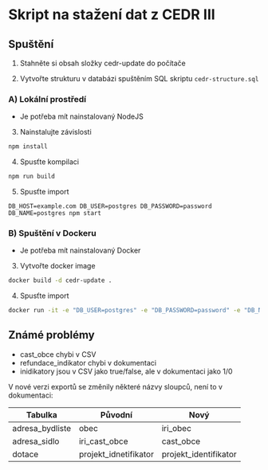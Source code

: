 # Skript na stažení dat z CEDR III

## Spuštění

1) Stahněte si obsah složky cedr-update do počítače

2) Vytvořte strukturu v databázi spuštěním SQL skriptu `cedr-structure.sql`

### A) Lokální prostředí

- Je potřeba mít nainstalovaný NodeJS

3) Nainstalujte závislosti
```bash
npm install
```

4) Spusťte kompilaci
```bash
npm run build
```

5) Spusťte import
```
DB_HOST=example.com DB_USER=postgres DB_PASSWORD=password DB_NAME=postgres npm start
```


### B) Spuštění v Dockeru

 - Je potřeba mít nainstalovaný Docker

3) Vytvořte docker image
```bash
docker build -d cedr-update .
```

4) Spusťte import
```bash
docker run -it -e "DB_USER=postgres" -e "DB_PASSWORD=password" -e "DB_NAME=postgres" -e "DB_HOST=example.com" cedr-update
```


###

## Známé problémy

 - cast_obce chybi v CSV
 - refundace_indikator chybi v dokumentaci
 - inidikatory jsou v CSV jako true/false, ale v dokumentaci jako 1/0


V nové verzi exportů se změnily některé názvy sloupců, není to v dokumentaci:

| Tabulka         | Původní               | Nový                  |
|-----------------|-----------------------|-----------------------|
| adresa_bydliste | obec                  | iri_obec              |
| adresa_sidlo    | iri_cast_obce         | cast_obce             |
| dotace          | projekt_idnetifikator | projekt_identifikator |